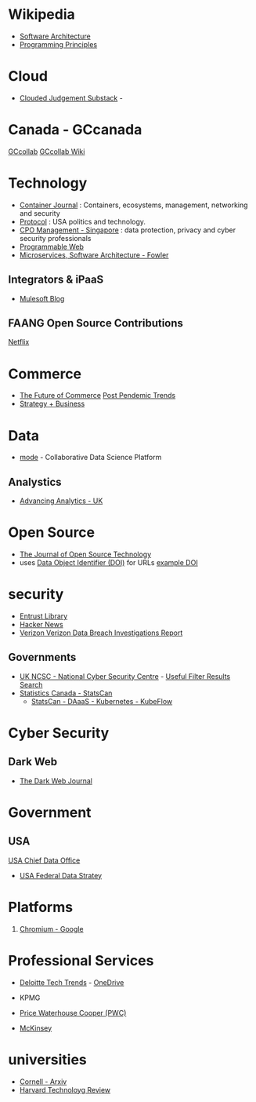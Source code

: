 
# Wikipedia
- [Software Architecture](https://en.wikipedia.org/wiki/Category:Software_architecture)
- [Programming Principles](https://en.wikipedia.org/wiki/Category:Programming_principles)

# Cloud
- [Clouded Judgement Substack](https://cloudedjudgement.substack.com/) -

# Canada - GCcanada
[GCcollab](http://gccollab.ca/)
[GCcollab Wiki](https://wiki.gccollab.ca/Main_Page)


# Technology
- [Container Journal](https://containerjournal.com/) : Containers, ecosystems, management, networking and security
- [Protocol](https://www.protocol.com/) : USA politics and technology.
- [CPO Management - Singapore](https://www.cpomagazine.com/) : data protection, privacy and cyber security professionals
- [Programmable Web](https://www.programmableweb.com/)
- [Microservices, Software Architecture - Fowler](https://www.martinfowler.com/microservices/)

## Integrators & iPaaS
- [Mulesoft Blog](https://blogs.mulesoft.com/bloghome/)

## FAANG Open Source Contributions
[Netflix](https://netflix.github.io/)

# Commerce
- [The Future of Commerce](https://www.the-future-of-commerce.com/) [Post Pendemic Trends](https://www.the-future-of-commerce.com/2020/12/03/2021-customer-service-trends/)
- [Strategy + Business](https://www.strategy-business.com/)

# Data
- [mode](https://mode.com) - Collaborative Data Science Platform

## Analystics
- [Advancing Analytics - UK](https://www.advancinganalytics.co.uk/)

# Open Source
- [The Journal of Open Source Technology](https://joss.theoj.org/)
- uses [Data Object Identifier (DOI)](https://doi.org/10.3886/ICPSR06849) for URLs [example DOI](https://joss.theoj.org/papers/10.21105/joss.03167)

# security
- [Entrust Library](https://www.entrust.com/documentation)
- [Hacker News](https://news.ycombinator.com/news)
- [Verizon Verizon Data Breach Investigations Report](https://www.verizon.com/business/resources/reports/dbir/)

## Governments
- [UK NCSC - National Cyber Security Centre](https://www.ncsc.gov.uk/) - [Useful Filter Results Search](https://www.ncsc.gov.uk/section/advice-guidance/all-topics?allTopics=true&topics=access%20control&sort=date%2Bdesc)
- [Statistics Canada - StatsCan](https://github.com/StatCan)
  - [StatsCan - DAaaS - Kubernetes - KubeFlow](https://github.com/StatCan/daaas)



# Cyber Security
## Dark Web
- [The Dark Web Journal](https://darkwebjournal.com/)

# Government

## USA
[USA Chief Data Office](https://www.cdo.gov/)
- [USA Federal Data Stratey](https://www.cdo.gov/federal-data-strategy/)


# Platforms
1. [Chromium - Google ](https://www.chromium.org/)

# Professional Services
- [Deloitte Tech Trends](https://www2.deloitte.com/us/en/insights/focus/tech-trends.html) - [OneDrive](https://1drv.ms/u/s!AkwXSmFk-_xpgoZVgXXfOuIBHkkeuA?e=W3BDak)
- KPMG
- [Price Waterhouse Cooper (PWC)](https://www.pwc.com/)

- [McKinsey](https://www.mckinsey.com/)


# universities

- [Cornell - Arxiv](https://arxiv.org/)
- [Harvard Technoloyg Review](https://hbr.org/topic/technology)
